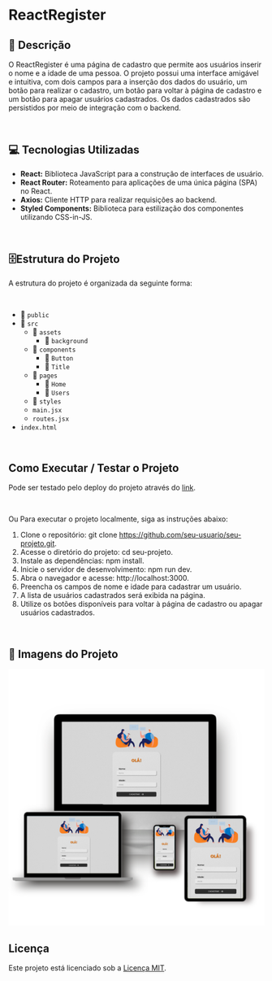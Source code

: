 # ReactRegister

## 📄 Descrição

O ReactRegister é uma página de cadastro que permite aos usuários inserir o nome e a idade de uma pessoa.
O projeto possui uma interface amigável e intuitiva, com dois campos para a inserção dos dados do usuário,
um botão para realizar o cadastro, um botão para voltar à página de cadastro e um botão para apagar usuários cadastrados.
Os dados cadastrados são persistidos por meio de integração com o backend.

<br>

## 💻 Tecnologias Utilizadas

- <b>React:</b> Biblioteca JavaScript para a construção de interfaces de usuário.
- <b>React Router:</b> Roteamento para aplicações de uma única página (SPA) no React.
- <b>Axios:</b> Cliente HTTP para realizar requisições ao backend.
- <b>Styled Components:</b> Biblioteca para estilização dos componentes utilizando CSS-in-JS.

<br>

## 🗄️Estrutura do Projeto

A estrutura do projeto é organizada da seguinte forma:

<br>

- 📁 `public`
- 📁 `src`
  - 📁 `assets`
    - 📁 `background`
  - 📁 `components`
    - 📁 `Button`
    - 📁 `Title`
  - 📁 `pages`
    - 📁 `Home`
    - 📁 `Users`
  - 📁 `styles`
  - `main.jsx`
  - `routes.jsx`
- `index.html`

<br>

## Como Executar / Testar o Projeto

Pode ser testado pelo deploy do projeto através do <a href="https://react-register-zeta.vercel.app/">link</a>.

<br>

Ou Para executar o projeto localmente, siga as instruções abaixo:

1. Clone o repositório: git clone https://github.com/seu-usuario/seu-projeto.git.
2. Acesse o diretório do projeto: cd seu-projeto.
3. Instale as dependências: npm install.
4. Inicie o servidor de desenvolvimento: npm run dev.
5. Abra o navegador e acesse: http://localhost:3000.
6. Preencha os campos de nome e idade para cadastrar um usuário.
7. A lista de usuários cadastrados será exibida na página.
8. Utilize os botões disponíveis para voltar à página de cadastro ou apagar usuários cadastrados.

<br>

## 🎨 Imagens do Projeto

<p align="center"><img src="./public/Mockup_PS.png" width="650px"></p>

## Licença

Este projeto está licenciado sob a <a href="https://opensource.org/license/mit/">Licença MIT</a>.
